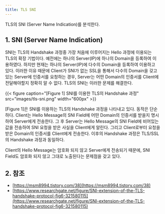 ```yaml
---
title: TLS SNI
---
```


TLS의 SNI (Server Name Indication)를 분석한다.

## 1. SNI (Server Name Indication)

SNI는 TLS의 Handshake 과정중 가장 처음에 이루어지는 Hello 과정에 이용되는 TLS의 확장 기법이다. 예전에는 하나의 Server(IP)에 하나의 Domain을 등록하여 이용하였다. 하지만 현재는 하나의 Server(IP)에 다수의 Domain을 등록하여 이용하고 있다. 이러한 이유 때문에 Client가 SNI가 없는 SSL을 통해서 다수의 Domain을 갖고 있는 Server에 인증서를 요청하는 경우, Server는 어떤 Domain의 인증서를 Client에 전달해야할지 정확히 알 수 없다. TLS의 SNI는 이러한 문제를 해결한다. 

{{< figure caption="[Figure 1] SNI를 이용한 TLS의 Handshake 과정" src="images/tls-sni.png" width="600px" >}}

[Figure 1]은 SNI를 이용하는 TLS의 Handshake 과정을 나타내고 있다. 동작은 단순하다. Client는 Hello Message의 SNI Field에 어떤 Domain의 인증서를 받을지 명시하여 Server에게 전송한다. 그 후 Server는 Hello Message의 SNI Field에 비어있는 값을 전송하여 SNI 요청을 받은 사실을 Client에게 알린다. 그리고 Client로부터 요청을 받은 Domain의 인증서를 Client에게 전송한다. 이후의 Handshake 과정은 TLS/SSL의 Handshake 과정과 동일하다.

Client의 Hello Message는 암호화 되지 않고 Server에게 전송되기 때문에, SNI Field도 암호화 되지 않고 그대로 노출된다는 문제점을 갖고 있다.

## 2. 참조

* [https://msm8994.tistory.com/38](https://msm8994.tistory.com/38)
* [https://www.researchgate.net/figure/SNI-extension-of-the-TLS-handshake-protocol-fig6-321580115](https://www.researchgate.net/figure/SNI-extension-of-the-TLS-handshake-protocol-fig6-321580115)
